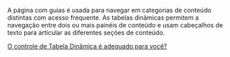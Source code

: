 ﻿A página com guias é usada para navegar em categorias de conteúdo distintas com acesso frequente. As tabelas dinâmicas permitem a navegação entre dois ou mais painéis de conteúdo e usam cabeçalhos de texto para articular as diferentes seções de conteúdo.

[O controle de Tabela Dinâmica é adequado para você?](https://docs.microsoft.com/windows/uwp/design/controls-and-patterns/pivot)
